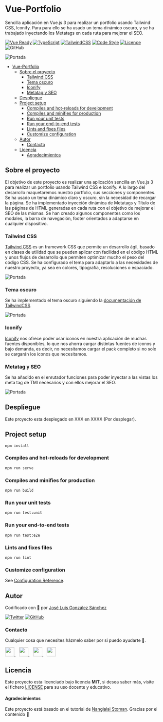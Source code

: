 # Vue-Portfolio
Sencilla aplicación en Vue.js 3 para realizar un portfolio usando Tailwind CSS, Iconify. Para para ello se ha usado un tema dinámico oscuro, y se ha trabajado inyectando los Metatags en cada ruta para mejorar el SEO.

[![Vue Ready](https://img.shields.io/badge/Vue.js%20v3-%20Ready-%2342b983)](https://es.vuejs.org/)
[![TypeScript](https://img.shields.io/badge/TypeScript-Ready-3178c6)](https://www.typescriptlang.org/)
[![TailwindCSS](https://img.shields.io/badge/Tailwind%20CSS-Ready-06b6d4)](https://tailwindcss.com/)
[![Code Style](https://img.shields.io/badge/JS%20Style-AirBnB-ff69b4)](https://airbnb.io/javascript)
[![Licence](https://img.shields.io/github/license/joseluisgs/photo-gallery-ionic)](./LICENSE)
![GitHub](https://img.shields.io/github/last-commit/joseluisgs/vue-portfolio)


![Portada](https://cms.croit.io/uploads/content/developer.svg)
- [Vue-Portfolio](#vue-portfolio)
  - [Sobre el proyecto](#sobre-el-proyecto)
    - [Tailwind CSS](#tailwind-css)
    - [Tema oscuro](#tema-oscuro)
    - [Iconify](#iconify)
    - [Metatag y SEO](#metatag-y-seo)
  - [Despliegue](#despliegue)
  - [Project setup](#project-setup)
    - [Compiles and hot-reloads for development](#compiles-and-hot-reloads-for-development)
    - [Compiles and minifies for production](#compiles-and-minifies-for-production)
    - [Run your unit tests](#run-your-unit-tests)
    - [Run your end-to-end tests](#run-your-end-to-end-tests)
    - [Lints and fixes files](#lints-and-fixes-files)
    - [Customize configuration](#customize-configuration)
  - [Autor](#autor)
    - [Contacto](#contacto)
  - [Licencia](#licencia)
      - [Agradecimientos](#agradecimientos)

## Sobre el proyecto
El objetivo de este proyecto es realizar una aplicación sencilla en Vue.js 3 para realizar un portfolio usando Tailwind CSS e Iconify.
A lo largo del desarrollo maquetaremos nuestro portfolio, sus secciones y componentes. 
Se ha usado un tema dinámico claro y oscuro, sin la necesidad de recargar la página.
Se ha implementado inyección dinámica de Metatags y Título de las páginas de HTML generadas en cada ruta con el objetivo de mejorar el SEO de las mismas.
Se han creado algunos componentes como los modales, la barra de navegación, footer orientados a adaptarse en cualquier dispositivo.

### Tailwind CSS
[Tailwind CSS](https://tailwindcss.com/) es un framework CSS que permite un desarrollo ágil, basado en clases de utilidad que se pueden aplicar con facilidad en el código HTML y unos flujos de desarrollo que permiten optimizar mucho el peso del código CSS.
Se ha configurado el tema para adaptarlo a las necesidades de nuestro proyecto, ya sea en colores, tipografía, resoluciones o espaciado.

![Portada](https://getlogovector.com/wp-content/uploads/2021/01/tailwind-css-logo-vector.png)

### Tema oscuro
Se ha implementado el tema oscuro siguiendo la [documentación de TailwindCSS](https://tailwindcss.com/docs/dark-mode).

![Portada](https://i.ytimg.com/vi/o4Prej0wIZA/maxresdefault.jpg)

### Iconify
[Iconify](https://iconify.design/) nos ofrece poder usar iconos en nuestra aplicación de muchas fuentes disponibles, lo que nos ahorra cargar distintas fuentes de iconos y bajo demanda, es decir, no necesitamos cargar el pack completo si no solo se cargarán los iconos que necesitamos.

### Metatag y SEO
Se ha añadido en el enrutador funciones para poder inyectar a las vistas los meta tag de TMl necesarios y con ellos mejorar el SEO.

![Portada](https://cdn.freebiesbug.com/wp-content/uploads/2016/12/iconify-free-icons-2.png)

## Despliegue
Este proyecto esta desplegado en XXX en XXXX (Por desplegar).

## Project setup
```
npm install
```

### Compiles and hot-reloads for development
```
npm run serve
```

### Compiles and minifies for production
```
npm run build
```

### Run your unit tests
```
npm run test:unit
```

### Run your end-to-end tests
```
npm run test:e2e
```

### Lints and fixes files
```
npm run lint
```

### Customize configuration
See [Configuration Reference](https://cli.vuejs.org/config/).

## Autor

Codificado con :sparkling_heart: por [José Luis González Sánchez](https://twitter.com/joseluisgonsan)

[![Twitter](https://img.shields.io/twitter/follow/joseluisgonsan?style=social)](https://twitter.com/joseluisgonsan)
[![GitHub](https://img.shields.io/github/followers/joseluisgs?style=social)](https://github.com/joseluisgs)

### Contacto
<p>
  Cualquier cosa que necesites házmelo saber por si puedo ayudarte 💬.
</p>
<p>
    <a href="https://twitter.com/joseluisgonsan" target="_blank">
        <img src="https://i.imgur.com/U4Uiaef.png" 
    height="30">
    </a> &nbsp;&nbsp;
    <a href="https://github.com/joseluisgs" target="_blank">
        <img src="https://cdn.iconscout.com/icon/free/png-256/github-153-675523.png" 
    height="30">
    </a> &nbsp;&nbsp;
    <a href="https://www.linkedin.com/in/joseluisgonsan" target="_blank">
        <img src="https://upload.wikimedia.org/wikipedia/commons/thumb/c/ca/LinkedIn_logo_initials.png/768px-LinkedIn_logo_initials.png" 
    height="30">
    </a>  &nbsp;&nbsp;
    <a href="https://joseluisgs.github.io/" target="_blank">
        <img src="https://joseluisgs.github.io/favicon.png" 
    height="30">
    </a>
</p>

## Licencia

Este proyecto esta licenciado bajo licencia **MIT**, si desea saber más, visite el fichero
[LICENSE](./LICENSE) para su uso docente y educativo.

#### Agradecimientos
Este proyecto está basado en el tutorial de [Nangialai Stoman](https://vuejsexamples.com/a-simple-vue-js-tailwindcss-portfolio-theme-with-dark-mode/). Gracias por el contenido 🙂